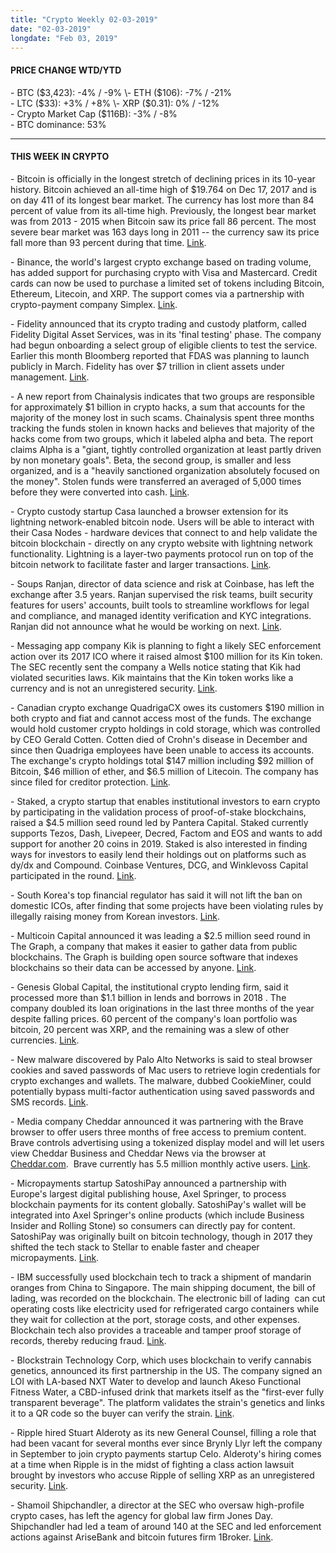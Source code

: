 ```yaml
---
title: "Crypto Weekly 02-03-2019"
date: "02-03-2019"
longdate: "Feb 03, 2019"
---
```


#### **PRICE CHANGE WTD/YTD**

\- BTC ($3,423): -4% / -9%  
\- ETH ($106): -7% / -21%  
\- LTC ($33): +3% / +8%  
\- XRP ($0.31): 0% / -12%  
\- Crypto Market Cap ($116B): -3% / -8%  
\- BTC dominance: 53%



---

#### **THIS WEEK IN CRYPTO**

\- Bitcoin is officially in the longest stretch of declining prices in its 10-year history. Bitcoin achieved an all-time high of $19.764 on Dec 17, 2017 and is on day 411 of its longest bear market. The currency has lost more than 84 percent of value from its all-time high. Previously, the longest bear market was from 2013 - 2015 when Bitcoin saw its price fall 86 percent. The most severe bear market was 163 days long in 2011 -- the currency saw its price fall more than 93 percent during that time. [Link](https://www.coindesk.com/bitcoins-price-longest-ever-bear-market).   


\- Binance, the world's largest crypto exchange based on trading volume, has added support for purchasing crypto with Visa and Mastercard. Credit cards can now be used to purchase a limited set of tokens including Bitcoin, Ethereum, Litecoin, and XRP. The support comes via a partnership with crypto-payment company Simplex. [Link](https://techcrunch.com/2019/01/31/binance-credit-card-visa-mastercard/).   


\- Fidelity announced that its crypto trading and custody platform, called Fidelity Digital Asset Services, was in its 'final testing' phase. The company had begun onboarding a select group of eligible clients to test the service. Earlier this month Bloomberg reported that FDAS was planning to launch publicly in March. Fidelity has over $7 trillion in client assets under management. [Link](https://www.theblockcrypto.com/tiny/fidelity-is-in-the-final-testing-phase-for-its-new-digital-asset-business/).   


\- A new report from Chainalysis indicates that two groups are responsible for approximately $1 billion in crypto hacks, a sum that accounts for the majority of the money lost in such scams. Chainalysis spent three months tracking the funds stolen in known hacks and believes that majority of the hacks come from two groups, which it labeled alpha and beta. The report claims Alpha is a "giant, tightly controlled organization at least partly driven by non monetary goals". Beta, the second group, is smaller and less organized, and is a "heavily sanctioned organization absolutely focused on the money". Stolen funds were transferred an averaged of 5,000 times before they were converted into cash. [Link](https://www.wsj.com/articles/two-groups-account-for-1-billion-in-cryptocurrency-hacks-new-report-says-11548676800).   


\- Crypto custody startup Casa launched a browser extension for its lightning network-enabled bitcoin node. Users will be able to interact with their Casa Nodes - hardware devices that connect to and help validate the bitcoin blockchain - directly on any crypto website with lightning network functionality. Lightning is a layer-two payments protocol run on top of the bitcoin network to facilitate faster and larger transactions. [Link](https://www.coindesk.com/casas-lightning-enabled-bitcoin-node-just-got-a-browser-extension).   


\- Soups Ranjan, director of data science and risk at Coinbase, has left the exchange after 3.5 years. Ranjan supervised the risk teams, built security features for users' accounts, built tools to streamline workflows for legal and compliance, and managed identity verification and KYC integrations. Ranjan did not announce what he would be working on next. [Link](https://www.coindesk.com/coinbases-director-of-data-science-and-risk-leaves-to-build-from-scratch).   


\- Messaging app company Kik is planning to fight a likely SEC enforcement action over its 2017 ICO where it raised almost $100 million for its Kin token. The SEC recently sent the company a Wells notice stating that Kik had violated securities laws. Kik maintains that the Kin token works like a currency and is not an unregistered security. [Link](https://www.wsj.com/articles/are-ico-tokens-securities-startup-wants-a-judge-to-decide-11548604800).   


\- Canadian crypto exchange QuadrigaCX owes its customers $190 million in both crypto and fiat and cannot access most of the funds. The exchange would hold customer crypto holdings in cold storage, which was controlled by CEO Gerald Cotten. Cotten died of Crohn's disease in December and since then Quadriga employees have been unable to access its accounts. The exchange's crypto holdings total $147 million including $92 million of Bitcoin, $46 million of ether, and $6.5 million of Litecoin. The company has since filed for creditor protection. [Link](https://www.coindesk.com/quadriga-creditor-protection-filing).   


\- Staked, a crypto startup that enables institutional investors to earn crypto by participating in the validation process of proof-of-stake blockchains, raised a $4.5 million seed round led by Pantera Capital. Staked currently supports Tezos, Dash, Livepeer, Decred, Factom and EOS and wants to add support for another 20 coins in 2019. Staked is also interested in finding ways for investors to easily lend their holdings out on platforms such as dy/dx and Compound. Coinbase Ventures, DCG, and Winklevoss Capital participated in the round. [Link](https://www.coindesk.com/pantera-coinbase-join-4-5-million-round-in-staking-as-a-service-startup).   


\- South Korea's top financial regulator has said it will not lift the ban on domestic ICOs, after finding that some projects have been violating rules by illegally raising money from Korean investors. [Link](https://www.theblockcrypto.com/tiny/south-korea-upholds-domestic-ico-ban-citing-high-risks-rule-violations/).   


\- Multicoin Capital announced it was leading a $2.5 million seed round in The Graph, a company that makes it easier to gather data from public blockchains. The Graph is building open source software that indexes blockchains so their data can be accessed by anyone. [Link](https://multicoin.capital/2019/01/28/our-investment-in-the-graph/?mc_cid=97dc9d61ed&mc_eid=96d4638990).   


\- Genesis Global Capital, the institutional crypto lending firm, said it processed more than $1.1 billion in lends and borrows in 2018 . The company doubled its loan originations in the last three months of the year despite falling prices. 60 percent of the company's loan portfolio was bitcoin, 20 percent was XRP, and the remaining was a slew of other currencies. [Link](https://www.coindesk.com/crypto-lender-genesis-capital-processed-nearly-1-1-billion-in-2018).   


\- New malware discovered by Palo Alto Networks is said to steal browser cookies and saved passwords of Mac users to retrieve login credentials for crypto exchanges and wallets. The malware, dubbed CookieMiner, could potentially bypass multi-factor authentication using saved passwords and SMS records. [Link](https://www.theblockcrypto.com/tiny/mac-malware-steals-login-credentials-to-access-cryptocurrency-wallets/).   


\- Media company Cheddar announced it was partnering with the Brave browser to offer users three months of free access to premium content. Brave controls advertising using a tokenized display model and will let users view Cheddar Business and Cheddar News via the browser at [Cheddar.com](http://cheddar.com/).  Brave currently has 5.5 million monthly active users. [Link](https://www.theblockcrypto.com/2019/01/29/video-site-cheddar-partners-with-brave-to-unlock-premium-content/).   


\- Micropayments startup SatoshiPay announced a partnership with Europe's largest digital publishing house, Axel Springer, to process blockchain payments for its content globally. SatoshiPay's wallet will be integrated into Axel Springer's online products (which include Business Insider and Rolling Stone) so consumers can directly pay for content. SatoshiPay was originally built on bitcoin technology, though in 2017 they shifted the tech stack to Stellar to enable faster and cheaper micropayments. [Link](https://medium.com/@SatoshiPay/satoshipay-and-axel-springer-cooperate-on-blockchain-technology-usage-7bde7f2d34c8).   


\- IBM successfully used blockchain tech to track a shipment of mandarin oranges from China to Singapore. The main shipping document, the bill of lading, was recorded on the blockchain. The electronic bill of lading  can cut operating costs like electricity used for refrigerated cargo containers while they wait for collection at the port, storage costs, and other expenses. Blockchain tech also provides a traceable and tamper proof storage of records, thereby reducing fraud. [Link](https://www.coindesk.com/ibm-completes-blockchain-trial-tracking-a-28-ton-shipment-of-oranges).   


\- Blockstrain Technology Corp, which uses blockchain to verify cannabis genetics, announced its first partnership in the US. The company signed an LOI with LA-based NXT Water to develop and launch Akeso Functional Fitness Water, a CBD-infused drink that markets itself as the "first-ever fully transparent beverage". The platform validates the strain's genetics and links it to a QR code so the buyer can verify the strain. [Link](https://www.bloomberg.com/news/articles/2019-01-29/pot-blockchain-combine-to-prove-that-s-really-cbd-in-your-water).   


\- Ripple hired Stuart Alderoty as its new General Counsel, filling a role that had been vacant for several months ever since Brynly Llyr left the company in September to join crypto payments startup Celo. Alderoty's hiring comes at a time when Ripple is in the midst of fighting a class action lawsuit brought by investors who accuse Ripple of selling XRP as an unregistered security. [Link](https://www.coindesk.com/ripple-hires-general-counsel-from-lending-giant-cit-group).   


\- Shamoil Shipchandler, a director at the SEC who oversaw high-profile crypto cases, has left the agency for global law firm Jones Day. Shipchandler had led a team of around 140 at the SEC and led enforcement actions against AriseBank and bitcoin futures firm 1Broker. [Link](https://www.sec.gov/news/press-release/2019-4).
